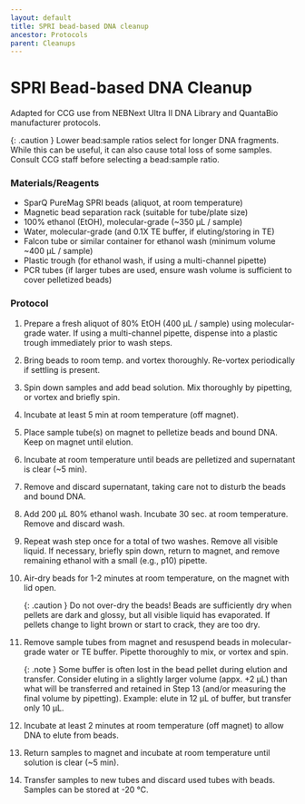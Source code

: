 ```yaml
---
layout: default
title: SPRI bead-based DNA cleanup
ancestor: Protocols
parent: Cleanups
---
```


# SPRI Bead-based DNA Cleanup

Adapted for CCG use from NEBNext Ultra II DNA Library and QuantaBio manufacturer protocols.

{: .caution } 
Lower bead:sample ratios select for longer DNA fragments. While this can be useful, it can also cause total loss of some samples. Consult CCG staff before selecting a bead:sample ratio.

### Materials/Reagents
- SparQ PureMag SPRI beads (aliquot, at room temperature)
- Magnetic bead separation rack (suitable for tube/plate size)
- 100% ethanol (EtOH), molecular-grade (~350 µL / sample)
- Water, molecular-grade (and 0.1X TE buffer, if eluting/storing in TE)
- Falcon tube or similar container for ethanol wash (minimum volume ~400 µL / sample)
- Plastic trough (for ethanol wash, if using a multi-channel pipette)
- PCR tubes (if larger tubes are used, ensure wash volume is sufficient to cover pelletized beads)

### Protocol
1. Prepare a fresh aliquot of 80% EtOH (400 µL / sample) using molecular-grade water. If using a multi-channel pipette, dispense into a plastic trough immediately prior to wash steps.
2. Bring beads to room temp. and vortex thoroughly. Re-vortex periodically if settling is present.
3. Spin down samples and add bead solution. Mix thoroughly by pipetting, or vortex and briefly spin.
4. Incubate at least 5 min at room temperature (off magnet). 
5. Place sample tube(s) on magnet to pelletize beads and bound DNA. Keep on magnet until elution.
6. Incubate at room temperature until beads are pelletized and supernatant is clear (~5 min).
7. Remove and discard supernatant, taking care not to disturb the beads and bound DNA.
8. Add 200 μL 80% ethanol wash. Incubate 30 sec. at room temperature. Remove and discard wash.
9. Repeat wash step once for a total of two washes. Remove all visible liquid. If necessary, briefly spin down, return to magnet, and remove remaining ethanol with a small (e.g., p10) pipette.
10. Air-dry beads for 1-2 minutes at room temperature, on the magnet with lid open.

    {: .caution }
    Do not over-dry the beads! Beads are sufficiently dry when pellets are dark and glossy, but all visible liquid has evaporated. If pellets change to light brown or start to crack, they are too dry.

11. Remove sample tubes from magnet and resuspend beads in molecular-grade water or TE buffer. Pipette thoroughly to mix, or vortex and spin. 

    {: .note }
    Some buffer is often lost in the bead pellet during elution and transfer. Consider eluting in a slightly larger volume (appx. +2 µL) than what will be transferred and retained in Step 13 (and/or measuring the final volume by pipetting). Example: elute in 12 µL of buffer, but transfer only 10 µL.

12. Incubate at least 2 minutes at room temperature (off magnet) to allow DNA to elute from beads.
13. Return samples to magnet and incubate at room temperature until solution is clear (~5 min).
14. Transfer samples to new tubes and discard used tubes with beads. Samples can be stored at -20 °C.
